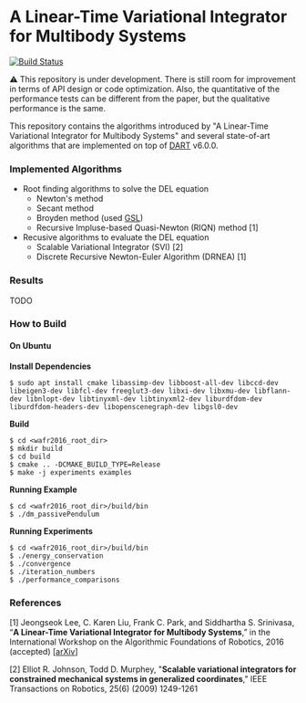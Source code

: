 # A Linear-Time Variational Integrator for Multibody Systems

[![Build Status](https://travis-ci.org/jslee02/wafr2016.svg?branch=master)](https://travis-ci.org/jslee02/wafr2016)

:warning: This repository is under development. There is still room for improvement in terms of API design or code optimization. Also, the quantitative of the performance tests can be different from the paper, but the qualitative performance is the same.

This repository contains the algorithms introduced by "A Linear-Time Variational Integrator for Multibody Systems" and several state-of-art algorithms that are implemented on top of [DART](http://dartsim.github.io/) v6.0.0.

### Implemented Algorithms

* Root finding algorithms to solve the DEL equation
  * Newton's method
  * Secant method
  * Broyden method (used [GSL](https://www.gnu.org/software/gsl/))
  * Recursive Impluse-based Quasi-Newton (RIQN) method [1]
* Recusive algorithms to evaluate the DEL equation
  * Scalable Variational Integrator (SVI) [2]
  * Discrete Recursive Newton-Euler Algorithm (DRNEA) [1]

### Results

TODO

### How to Build

#### On Ubuntu

**Install Dependencies**
```
$ sudo apt install cmake libassimp-dev libboost-all-dev libccd-dev libeigen3-dev libfcl-dev freeglut3-dev libxi-dev libxmu-dev libflann-dev libnlopt-dev libtinyxml-dev libtinyxml2-dev liburdfdom-dev liburdfdom-headers-dev libopenscenegraph-dev libgsl0-dev
```

**Build**
```
$ cd <wafr2016_root_dir>
$ mkdir build
$ cd build
$ cmake .. -DCMAKE_BUILD_TYPE=Release
$ make -j experiments examples
```

**Running Example**
```
$ cd <wafr2016_root_dir>/build/bin
$ ./dm_passivePendulum
```

**Running Experiments**
```
$ cd <wafr2016_root_dir>/build/bin
$ ./energy_conservation
$ ./convergence
$ ./iteration_numbers
$ ./performance_comparisons
```

### References

[1] Jeongseok Lee, C. Karen Liu, Frank C. Park, and Siddhartha S. Srinivasa, “**A Linear-Time Variational Integrator for Multibody Systems**,” in the International Workshop on the Algorithmic Foundations of Robotics, 2016 (accepted) [[arXiv](https://arxiv.org/abs/1609.02898)]

[2] Elliot R. Johnson, Todd D. Murphey, "**Scalable variational integrators for constrained mechanical systems in generalized coordinates**," IEEE Transactions on Robotics, 25(6) (2009) 1249-1261

